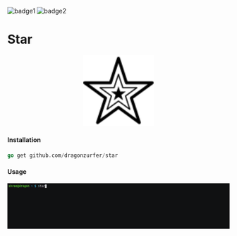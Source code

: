 ![badge1](https://forthebadge.com/images/badges/made-with-crayons.svg)
![badge2](https://forthebadge.com/images/badges/built-with-love.svg)

# Star

<p align="center">
  <img width="160" height="160" src="https://github.com/dragonzurfer/star/blob/master/media/star.svg">
</p>

#### Installation

```go
go get github.com/dragonzurfer/star
```

#### Usage 

![Demo 1](https://github.com/dragonzurfer/star/blob/master/media/demo1.gif)